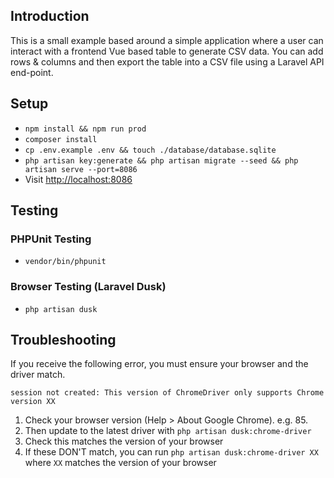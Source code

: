 ## Introduction
This is a small example based around a simple application where a user can interact with a frontend Vue based table to generate CSV data. You can add rows & columns and then export the table into a CSV file using a Laravel API end-point. 

## Setup

- `npm install && npm run prod`
- `composer install`
- `cp .env.example .env && touch ./database/database.sqlite`
- `php artisan key:generate && php artisan migrate --seed && php artisan serve --port=8086`
- Visit [http://localhost:8086](http://localhost:8086)


## Testing

### PHPUnit Testing

- `vendor/bin/phpunit`

### Browser Testing (Laravel Dusk)

- `php artisan dusk`

## Troubleshooting 
If you receive the following error, you must ensure your browser and the driver match.

`session not created: This version of ChromeDriver only supports Chrome version XX`

1. Check your browser version (Help > About Google Chrome). e.g. 85.
2. Then update to the latest driver with `php artisan dusk:chrome-driver`
3. Check this matches the version of your browser
4. If these DON'T match, you can run `php artisan dusk:chrome-driver XX` where `XX` matches the version of your browser
